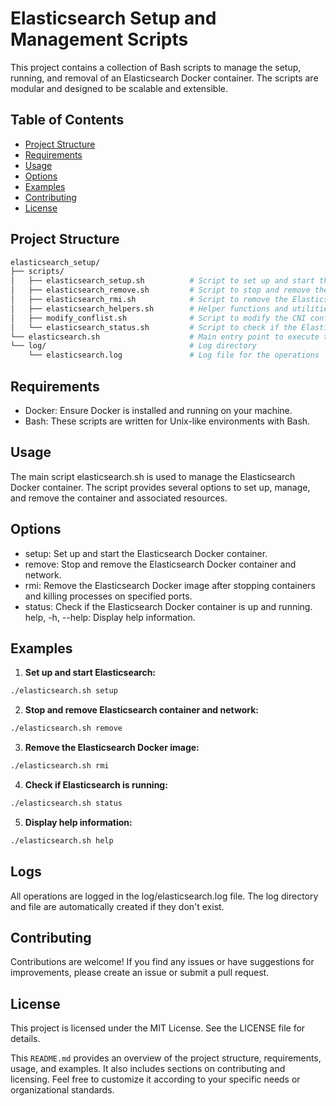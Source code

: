 # Elasticsearch Setup and Management Scripts

This project contains a collection of Bash scripts to manage the setup, running, and removal of an Elasticsearch Docker container. The scripts are modular and designed to be scalable and extensible.

## Table of Contents

- [Project Structure](#project-structure)
- [Requirements](#requirements)
- [Usage](#usage)
- [Options](#options)
- [Examples](#examples)
- [Contributing](#contributing)
- [License](#license)

## Project Structure

```bash
elasticsearch_setup/
├── scripts/
│   ├── elasticsearch_setup.sh          # Script to set up and start the Elasticsearch container
│   ├── elasticsearch_remove.sh         # Script to stop and remove the Elasticsearch container and network
│   ├── elasticsearch_rmi.sh            # Script to remove the Elasticsearch Docker image
│   ├── elasticsearch_helpers.sh        # Helper functions and utilities
│   ├── modify_conflist.sh              # Script to modify the CNI configuration
│   └── elasticsearch_status.sh         # Script to check if the Elasticsearch container is running
└── elasticsearch.sh                    # Main entry point to execute the scripts
└── log/                                # Log directory
    └── elasticsearch.log               # Log file for the operations
```

## Requirements
- Docker: Ensure Docker is installed and running on your machine.
- Bash: These scripts are written for Unix-like environments with Bash.

## Usage

The main script elasticsearch.sh is used to manage the Elasticsearch Docker container. The script provides several options to set up, manage, and remove the container and associated resources.

## Options

- setup: Set up and start the Elasticsearch Docker container.
- remove: Stop and remove the Elasticsearch Docker container and network.
- rmi: Remove the Elasticsearch Docker image after stopping containers and killing processes on specified ports.
- status: Check if the Elasticsearch Docker container is up and running.
help, -h, --help: Display help information.

## Examples

1. **Set up and start Elasticsearch:**

```bash
./elasticsearch.sh setup
```

2. **Stop and remove Elasticsearch container and network:**

```bash
./elasticsearch.sh remove
```

3. **Remove the Elasticsearch Docker image:**

```bash
./elasticsearch.sh rmi
```

4. **Check if Elasticsearch is running:**

```bash
./elasticsearch.sh status
```

5. **Display help information:**

```bash
./elasticsearch.sh help
```

## Logs

All operations are logged in the log/elasticsearch.log file. The log directory and file are automatically created if they don't exist.

## Contributing

Contributions are welcome! If you find any issues or have suggestions for improvements, please create an issue or submit a pull request.

## License

This project is licensed under the MIT License. See the LICENSE file for details. 


This `README.md` provides an overview of the project structure, requirements, usage, and examples. It also includes sections on contributing and licensing. Feel free to customize it according to your specific needs or organizational standards.

